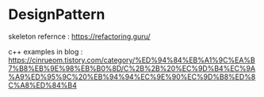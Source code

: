 # DesignPattern

skeleton refernce : https://refactoring.guru/

c++ examples in blog : https://cinrueom.tistory.com/category/%ED%94%84%EB%A1%9C%EA%B7%B8%EB%9E%98%EB%B0%8D/C%2B%2B%20%EC%9D%B4%EC%9A%A9%ED%95%9C%20%EB%94%94%EC%9E%90%EC%9D%B8%ED%8C%A8%ED%84%B4
